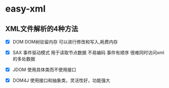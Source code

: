 # easy-xml

## XML文件解析的4种方法

- [x] DOM DOM树驻留内存
可以进行修改和写入,耗费内存
- [x] SAX 事件驱动模式 
用于读取节点数据 不易编码 事件有顺序 很难同时访问xml的多处数据
- [x] JDOM
使用具体类而不使用接口
- [x] DOM4J
使用接口和抽象类，灵活性好，功能强大

